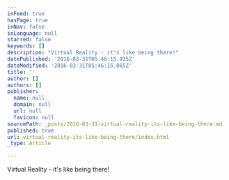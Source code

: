 ```yaml
---
inFeed: true
hasPage: true
inNav: false
inLanguage: null
starred: false
keywords: []
description: "Virtual Reality - it's like being there!"
datePublished: '2016-03-31T05:46:15.935Z'
dateModified: '2016-03-31T05:46:15.065Z'
title: ''
author: []
authors: []
publisher:
  name: null
  domain: null
  url: null
  favicon: null
sourcePath: _posts/2016-03-31-virtual-reality-its-like-being-there.md
published: true
url: virtual-reality-its-like-being-there/index.html
_type: Article

---
```

Virtual Reality - it's like being there!